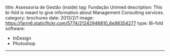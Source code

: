 title: Assessoria de Gestão (inside)
tag: Fundação Unimed
description: This bi-fold is meant to give information about Management Consulting services.
category: brochures
date: 2013/2/1
image: https://farm6.staticflickr.com/5774/21242946810_6e98354277
type: Bi-fold
software:
- InDesign
- Photoshop
---
